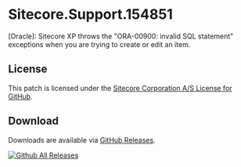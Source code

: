 # Sitecore.Support.154851
[Oracle]: Sitecore XP throws the &quot;ORA-00900: invalid SQL statement&quot; exceptions when you are trying to create or edit an item.

## License  
This patch is licensed under the [Sitecore Corporation A/S License for GitHub](https://github.com/sitecoresupport/Sitecore.Support.154851/blob/master/LICENSE).  

## Download  
Downloads are available via [GitHub Releases](https://github.com/sitecoresupport/Sitecore.Support.154851/releases).  

[![Github All Releases](https://img.shields.io/github/downloads/SitecoreSupport/Sitecore.Support.154851/total.svg)](https://github.com/SitecoreSupport/Sitecore.Support.154851/releases)
